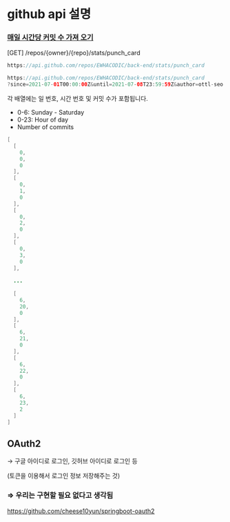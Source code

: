# github api 설명

### **[매일 시간당 커밋 수 가져 오기](https://docs.github.com/en/rest/reference/repos#get-the-hourly-commit-count-for-each-day)**
[GET] /repos/{owner}/{repo}/stats/punch_card   

```java
https://api.github.com/repos/EWHACODIC/back-end/stats/punch_card

https://api.github.com/repos/EWHACODIC/back-end/stats/punch_card
?since=2021-07-01T00:00:00Z&until=2021-07-08T23:59:59Z&author=ottl-seo
```

각 배열에는 일 번호, 시간 번호 및 커밋 수가 포함됩니다.   
- 0-6: Sunday - Saturday
- 0-23: Hour of day
- Number of commits

```java
[
  [
    0,
    0,
    0
  ],
  [
    0,
    1,
    0
  ],
  [
    0,
    2,
    0
  ],
  [
    0,
    3,
    0
  ], 
  
  ... 
  
  [
    6,
    20,
    0
  ],
  [
    6,
    21,
    0
  ],
  [
    6,
    22,
    0
  ],
  [
    6,
    23,
    2
  ]
]
```

## OAuth2

→ 구글 아이디로 로그인, 깃허브 아이디로 로그인 등

(토큰을 이용해서 로그인 정보 저장해주는 것)

### ⇒ 우리는 구현할 필요 없다고 생각됨

https://github.com/cheese10yun/springboot-oauth2

